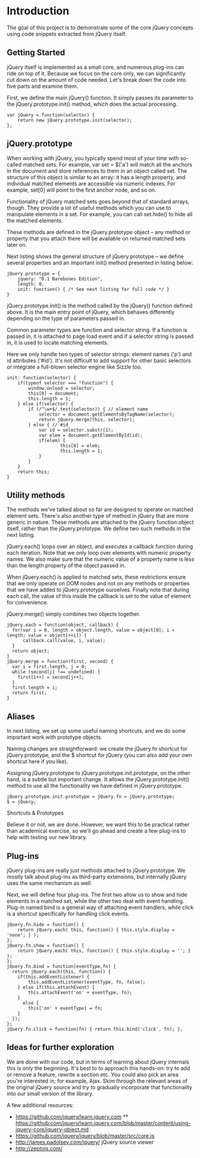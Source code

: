 Introduction
==================

The goal of this project is to demonstrate some of the core jQuery
concepts using code snippets extracted from jQuery itself. 

Getting Started
------------------

jQuery itself is implemented as a small core, and numerous plug-ins can
ride on top of it. Because we focus on the core only, we can
significantly cut down on the amount of code needed. Let's break down
the code into five parts and examine them.

First, we define the main jQuery() function. It simply passes its parameter
to the jQuery.prototype.init() method, which does the actual processing.

    var jQuery = function(selector) {
        return new jQuery.prototype.init(selector);
    };

jQuery.prototype
------------------------

When working with jQuery, you typically spend most of your time with
so-called matched sets. For example, var set = $('a') will match all the
anchors in the document and store references to them in an object called
set. The structure of this object is similar to an array: it has a
length property, and individual matched elements are accessible via
numeric indexes. For example, set[0] will point to the first anchor
node, and so on.

Functionality of jQuery matched sets goes beyond that of standard
arrays, though. They provide a lot of useful methods which you can use
to manipulate elements in a set. For example, you can call set.hide() to
hide all the matched elements.

These methods are defined in the jQuery.prototype object – any method or
property that you attach there will be available on returned matched
sets later on.

Next listing shows the general structure of jQuery.prototype – we define
several properties and an important init() method presented in listing
below:

    jQuery.prototype = {
        jquery: "0.1 Barebones Edition",
        length: 0,
        init: function() { /* See next listing for full code */ }
    }

jQuery.prototype.init() is the method called by the jQuery() function
defined above. It is the main entry point of jQuery, which behaves
differently depending on the type of parameters passed in.

Common parameter types are function and selector string. If a function
is passed in, it is attached to page load event and if a selector string
is passed in, it is used to locate matching elements.

Here we only handle two types of selector strings: element names ('p')
and id attributes ('\#id'). It's not difficult to add support for other
basic selectors or integrate a full-blown selector engine like Sizzle
too.

    init: function(selector) {
        if(typeof selector === "function") {
            window.onload = selector;
            this[0] = document;
            this.length = 1;
        } else if(selector) {
            if (/^\w+$/.test(selector)) { // element name
                selector = document.getElementsByTagName(selector);
                return jQuery.merge(this, selector);
            } else { // #id                        
                var id = selector.substr(1);
                var elem = document.getElementById(id);
                if(elem) {
                        this[0] = elem;
                        this.length = 1;
                }
            }
        }
        return this;
    }

Utility methods
-----------------------

The methods we've talked about so far are designed to operate on matched
element sets. There's also another type of method in jQuery that are
more generic in nature. These methods are attached to the jQuery
function object itself, rather than the jQuery.prototype. We define two
such methods in the next listing.

jQuery.each() loops over an object, and executes a callback function
during each iteration. Note that we only loop over elements with numeric
property names. We also make sure that the numeric value of a property
name is less than the length property of the object passed in.

When jQuery.each() is applied to matched sets, these restrictions ensure
that we only operate on DOM nodes and not on any methods or properties
that we have added to jQuery.prototype ourselves. Finally note that
during each call, the value of this inside the callback is set to the
value of element for convenience.

jQuery.merge() simply combines two objects together.

    jQuery.each = function(object, callback) {
      for(var i = 0, length = object.length, value = object[0]; i < length; value = object[++i]) {
          callback.call(value, i, value);    
      }
      return object;
    }
    jQuery.merge = function(first, second) {
      var i = first.length, j = 0;
      while (second[j] !== undefined) {
        first[i++] = second[j++];
      }
      first.length = i;
      return first;
    }

Aliases
---------------

In next listing, we set up some useful naming shortcuts, and we do some
important work with prototype objects.

Naming changes are straightforward: we create the jQuery.fn shortcut for
jQuery.prototype, and the $ shortcut for jQuery (you can also add your
own shortcut here if you like).

Assigning jQuery.prototype to jQuery.prototype.init.prototype, on the
other hand, is a subtle but important change. It allows the
jQuery.prototype.init() method to use all the functionality we have
defined in jQuery.prototype.

    jQuery.prototype.init.prototype = jQuery.fn = jQuery.prototype;
    $ = jQuery;

Shortcuts & Prototypes

Believe it or not, we are done. However, we want this to be practical
rather than academical exercise, so we'll go ahead and create a few
plug-ins to help with testing our new library.

Plug-ins
----------------

jQuery plug-ins are really just methods attached to jQuery.prototype. We
mostly talk about plug-ins as third-party extensions, but internally
jQuery uses the same mechanism as well.

Next, we will define four plug-ins. The first two allow us to show and
hide elements in a matched set, while the other two deal with event
handling. Plug-in named bind is a general way of attaching event
handlers, while click is a shortcut specifically for handling click
events.

    jQuery.fn.hide = function() {
        return jQuery.each( this, function() { this.style.display = 'none'; } );
    };
    jQuery.fn.show = function() {
        return jQuery.each( this, function() { this.style.display = ''; } );
    };
    jQuery.fn.bind = function(eventType,fn) {
      return jQuery.each(this, function() {
        if(this.addEventListener) {
            this.addEventListener(eventType, fn, false);
        } else if(this.attachEvent) {
            this.attachEvent('on' + eventType, fn);
        }
          else {
            this['on' + eventType] = fn;
        }
      }); 
    };
    jQuery.fn.click = function(fn) { return this.bind('click', fn); };

Ideas for further exploration
-----------------------------

We are done with our code, but in terms of learning about jQuery
internals this is only the beginning. It's best to to approach this
hands-on: try to add or remove a feature, rewrite a section etc.
You could also pick an area you're interested in; for example, Ajax.
Skim through the relevant areas of the original jQuery source and try
to gradually incorporate that functionality into our small version
of the library.

A few additional resources:

* https://github.com/jquery/learn.jquery.com
** https://github.com/jquery/learn.jquery.com/blob/master/content/using-jquery-core/jquery-object.md
* https://github.com/jquery/jquery/blob/master/src/core.js
* http://james.padolsey.com/jquery/ jQuery source viewer
* http://zeptojs.com/
